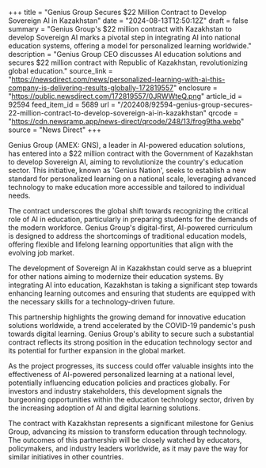 +++
title = "Genius Group Secures $22 Million Contract to Develop Sovereign AI in Kazakhstan"
date = "2024-08-13T12:50:12Z"
draft = false
summary = "Genius Group's $22 million contract with Kazakhstan to develop Sovereign AI marks a pivotal step in integrating AI into national education systems, offering a model for personalized learning worldwide."
description = "Genius Group CEO discusses AI education solutions and secures $22 million contract with Republic of Kazakhstan, revolutionizing global education."
source_link = "https://newsdirect.com/news/personalized-learning-with-ai-this-company-is-delivering-results-globally-172819557"
enclosure = "https://public.newsdirect.com/172819557/0JRWWteQ.png"
article_id = 92594
feed_item_id = 5689
url = "/202408/92594-genius-group-secures-22-million-contract-to-develop-sovereign-ai-in-kazakhstan"
qrcode = "https://cdn.newsramp.app/news-direct/qrcode/248/13/frog9tha.webp"
source = "News Direct"
+++

<p>Genius Group (AMEX: GNS), a leader in AI-powered education solutions, has entered into a $22 million contract with the Government of Kazakhstan to develop Sovereign AI, aiming to revolutionize the country's education sector. This initiative, known as 'Genius Nation', seeks to establish a new standard for personalized learning on a national scale, leveraging advanced technology to make education more accessible and tailored to individual needs.</p><p>The contract underscores the global shift towards recognizing the critical role of AI in education, particularly in preparing students for the demands of the modern workforce. Genius Group's digital-first, AI-powered curriculum is designed to address the shortcomings of traditional education models, offering flexible and lifelong learning opportunities that align with the evolving job market.</p><p>The development of Sovereign AI in Kazakhstan could serve as a blueprint for other nations aiming to modernize their education systems. By integrating AI into education, Kazakhstan is taking a significant step towards enhancing learning outcomes and ensuring that students are equipped with the necessary skills for a technology-driven future.</p><p>This partnership highlights the growing demand for innovative education solutions worldwide, a trend accelerated by the COVID-19 pandemic's push towards digital learning. Genius Group's ability to secure such a substantial contract reflects its strong position in the education technology sector and its potential for further expansion in the global market.</p><p>As the project progresses, its success could offer valuable insights into the effectiveness of AI-powered personalized learning at a national level, potentially influencing education policies and practices globally. For investors and industry stakeholders, this development signals the burgeoning opportunities within the education technology sector, driven by the increasing adoption of AI and digital learning solutions.</p><p>The contract with Kazakhstan represents a significant milestone for Genius Group, advancing its mission to transform education through technology. The outcomes of this partnership will be closely watched by educators, policymakers, and industry leaders worldwide, as it may pave the way for similar initiatives in other countries.</p>